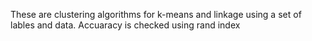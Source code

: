 These are clustering algorithms for k-means and linkage using a set of lables and data.
Accuaracy is checked using rand index